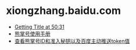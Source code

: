 # xiongzhang.baidu.com

- [Getting Title at 50:31](https://xiongzhang.baidu.com/id/regid/userlogin?grade=hk)
- [熊掌号使用手册](https://xiongzhang.baidu.com/wiki/doc/chapter02/section2.1.2)
- [查看熊掌号ID和准入秘钥以及百度主动推送token值](https://www.inqingdao.cn/827.html)
